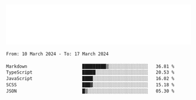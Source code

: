 [![](./hello.svg)](https://blog.yrobot.top?ref=github-yrobot)

<!--START_SECTION:waka-->

```txt
From: 10 March 2024 - To: 17 March 2024

Markdown                     █████████▒░░░░░░░░░░░░░░░   36.81 %
TypeScript                   █████░░░░░░░░░░░░░░░░░░░░   20.53 %
JavaScript                   ████░░░░░░░░░░░░░░░░░░░░░   16.02 %
SCSS                         ███▓░░░░░░░░░░░░░░░░░░░░░   15.18 %
JSON                         █▒░░░░░░░░░░░░░░░░░░░░░░░   05.30 %
```

<!--END_SECTION:waka-->
